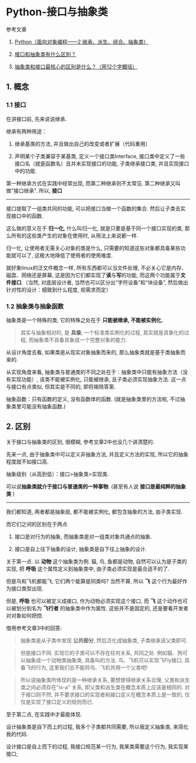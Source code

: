 # Python-接口与抽象类

参考文章

1. [Python（面向对象编程——2 继承、派生、组合、抽象类）](https://www.cnblogs.com/zihe/p/7111092.html)

2. [接口和抽象类有什么区别？](https://www.zhihu.com/question/20149818)

3. [抽象类和接口最核心的区别是什么？（用12个字概括）](https://www.zhihu.com/question/28887491)

## 1. 概念

### 1.1 接口

在讲接口前, 先来说说继承.

继承有两种用途：

1. 继承基类的方法, 并且做出自己的改变或者扩展（代码重用）

2. 声明某个子类兼容于某基类, 定义一个接口类Interface, 接口类中定义了一些接口名（就是函数名）且并未实现接口的功能, 子类继承接口类, 并且实现接口中的功能.

第一种继承方式在实践中经常出现, 而第二种继承则不太常见. 第二种继承又叫做"接口继承". 所以, **接口**

------

接口提取了一组类共同的功能, 可以把接口当做一个函数的集合. 然后让子类去实现接口中的函数. 

这么做的意义在于 **归一化**, 什么叫归一化, 就是只要是基于同一个接口实现的类, 那么所有的这些类产生的对象在使用时, 从用法上来说都一样. 

归一化, 让使用者无需关心对象的类是什么, 只需要的知道这些对象都具备某些功能就可以了, 这极大地降低了使用者的使用难度. 

就好象linux的泛文件概念一样, 所有东西都可以当文件处理, 不必关心它是内存、磁盘、网络还是屏幕, 这是因为它们都实现了**读**与**写**的功能, 而这两个功能属于**文件接口**.（当然, 对底层设计者, 当然也可以区分出“字符设备”和“块设备”, 然后做出针对性的设计：细致到什么程度, 视需求而定）

### 1.2 抽象类与抽象函数

抽象类是一个特殊的类, 它的特殊之处在于 **只能被继承, 不能被实例化.**

> 其实与抽象相对的, 是 **具像**, 一个标准类实例化的过程, 其实就是具象化的过程, 而抽象类不具备具象成一个完整对象的能力.

从设计角度去看, 如果类是从现实对象抽象而来的, 那么抽象类就是基于类抽象而来的. 

从实现角度来看, 抽象类与普通类的不同之处在于：抽象类中只能有抽象方法（没有实现功能）, 该类不能被实例化, 只能被继承, 且子类必须实现抽象方法. 这一点与接口有点类似, 但其实是不同的, 即将揭晓答案.

抽象函数：只有函数的定义, 没有函数体的函数. (就是抽象类里的方法啦, 不过抽象类里可能没有抽象函数.)

## 2. 区别

关于接口与抽象类的区别, 很模糊, 参考文章2中也没几个讲清楚的.

先来一点, 由于抽象类中可以定义非抽象方法, 并且定义方法的实现, 所以它的抽象程度就不如接口高. 

抽象级别（从高到低）：接口>抽象类>实现类. 

可以说**抽象类就介于接口与普通类的一种事物**. (甚至有人说 **接口是最纯粹的抽象类** )

------

我们都知道, 两者都是抽象层, 都不能被实例化, 都包含抽象的方法, 由子类实现.

而它们之间的区别在于两点

1. 接口是对行为的抽象, 而抽象类是对一组类对象共通点的抽象.

2. 接口是自上往下抽象的设计, 抽象类是自下往上抽象的设计.

关于第一点. 以 **动物** 这个抽象类为例. 猫, 鸟, 鱼都是动物, 自然可以认为是子类的实现, 把 **呼吸** 这个属性定义到抽象类中, 由子类必须实现是最合适不的了. 

但是鸟和飞机都能飞, 它们两个能算是同类吗? 当然不算, 所以 **飞** 这个行为最好作为接口类型出现.

但是, **呼吸** 也可以被定义成接口, 作为动物必须实现这个接口, 而 **飞** 这个动作也可以被划分到名为 **飞行者** 的抽象类中作为属性. 这些并不是固定的, 还是要看开发者对对象如何把控.

借用参考文章3中的回答:

> 抽象类是从子类中发现 **公共部分**, 然后泛化成抽象类, 子类继承该父类即可.

> 但是接口不同. 实现它的子类可以不存在任何关系, 共同之处. 例如猫、狗可以抽象成一个动物类抽象类, 具备叫的方法. 鸟、飞机可以实现飞Fly接口, 具备飞的行为, 这里我们总不能将鸟、飞机共用一个父类吧! 

> 所以说抽象类所体现的是一种继承关系, 要想使得继承关系合理, 父类和派生类之间必须存在"is-a" 关系, 即父类和派生类在概念本质上应该是相同的. 对于接口则不然, 并不要求接口的实现者和接口定义在概念本质上是一致的,  仅仅是实现了接口定义的规则而已. 

至于第二点, 在实践中才最能体现.

设计抽象类是自下而上的过程, 我多个子类都共同需要, 所以我定义抽象类, 来简化我的代码.

设计接口是自上而下的过程, 我接口规范某一行为, 我某类需要这个行为, 我实现某接口; 